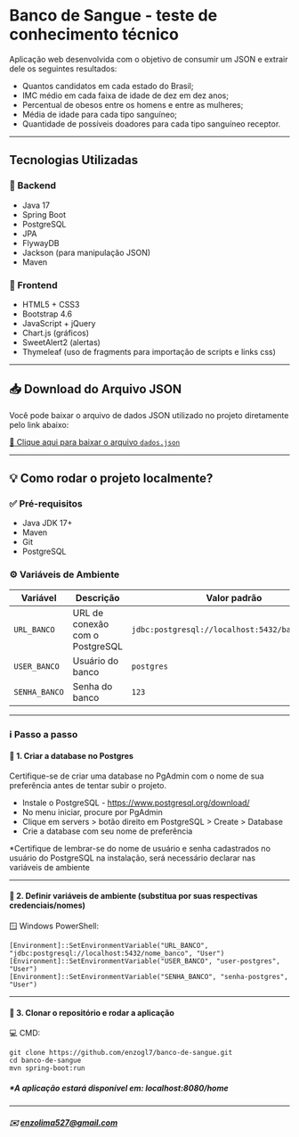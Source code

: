 # Banco de Sangue - teste de conhecimento técnico

Aplicação web desenvolvida com o objetivo de consumir um JSON e extrair dele os seguintes resultados:

-  Quantos candidatos em cada estado do Brasil;
-  IMC médio em cada faixa de idade de dez em dez anos;
-  Percentual de obesos entre os homens e entre as mulheres;
-  Média de idade para cada tipo sanguíneo;
-  Quantidade de possíveis doadores para cada tipo sanguíneo receptor.

---

## Tecnologias Utilizadas
### 🔧 Backend
- Java 17
- Spring Boot
- PostgreSQL
- JPA
- FlywayDB
- Jackson (para manipulação JSON)
- Maven

### 🎨 Frontend
- HTML5 + CSS3
- Bootstrap 4.6
- JavaScript + jQuery
- Chart.js (gráficos)
- SweetAlert2 (alertas)
- Thymeleaf (uso de fragments para importação de scripts e links css)
---

## 📥 Download do Arquivo JSON

Você pode baixar o arquivo de dados JSON utilizado no projeto diretamente pelo link abaixo:

[📄 Clique aqui para baixar o arquivo `dados.json`](https://github.com/enzogl7/banco-de-sangue/raw/main/dados.json)

---
## 💡 Como rodar o projeto localmente?
### ✅ Pré-requisitos
- Java JDK 17+
- Maven
- Git
- PostgreSQL
### ⚙️ Variáveis de Ambiente
| Variável              | Descrição                              | Valor padrão             | Exemplo                          |
|-----------------------|------------------------------------------|---------------------------|----------------------------------|
| `URL_BANCO`           | URL de conexão com o PostgreSQL         | `jdbc:postgresql://localhost:5432/banco_sangue` | `jdbc:postgresql://localhost:5432/teste` |
| `USER_BANCO`          | Usuário do banco                        | `postgres`                | `admin`                          |
| `SENHA_BANCO`         | Senha do banco                          | `123`                     | `suaSenhaSegura`                |
---
### ℹ️ Passo a passo
#### 🔽 1. Criar a database no Postgres
Certifique-se de criar uma database no PgAdmin com o nome de sua preferência antes de tentar subir o projeto.

- Instale o PostgreSQL - https://www.postgresql.org/download/
- No menu iniciar, procure por PgAdmin
- Clique em servers > botão direito em PostgreSQL > Create > Database
- Crie a database com seu nome de preferência

*Certifique de lembrar-se do nome de usuário e senha cadastrados no usuário do PostgreSQL na instalação, será necessário declarar nas variáveis de ambiente

---
#### 🔽 2. Definir variáveis de ambiente (substitua por suas respectivas credenciais/nomes)
🪟 Windows PowerShell:
```
[Environment]::SetEnvironmentVariable("URL_BANCO", "jdbc:postgresql://localhost:5432/nome_banco", "User")
[Environment]::SetEnvironmentVariable("USER_BANCO", "user-postgres", "User")
[Environment]::SetEnvironmentVariable("SENHA_BANCO", "senha-postgres", "User")
```
---
#### 🔽 3. Clonar o repositório e rodar a aplicação
💻 CMD:
```
git clone https://github.com/enzogl7/banco-de-sangue.git
cd banco-de-sangue
mvn spring-boot:run
```

##### *A aplicação estará disponível em: localhost:8080/home

---
##### ✉️ enzolima527@gmail.com

